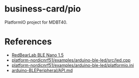 # business-card/pio

PlatformIO project for MDBT40.

# References

- [RedBearLab BLE Nano 1.5](https://docs.platformio.org/en/latest/boards/nordicnrf51/redBearLabBLENano.html)
- [platform-nordicnrf51/examples/arduino-ble-led/src/led.cpp](https://github.com/platformio/platform-nordicnrf51/blob/6b0409c7c7752f9be6c459d3e1e5dd9296ed8009/examples/arduino-ble-led/src/led.cpp)
- [platform-nordicnrf51/examples/arduino-ble-led/platformio.ini](https://github.com/platformio/platform-nordicnrf51/blob/6b0409c7c7752f9be6c459d3e1e5dd9296ed8009/examples/arduino-ble-led/platformio.ini)
- [arduino-BLEPeripheral/API.md](https://github.com/sandeepmistry/arduino-BLEPeripheral/blob/161a4163f565be3cd5b62bbc59f0c2b522d82b02/API.md)
